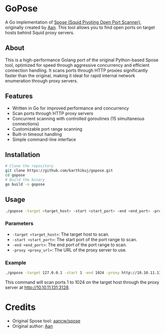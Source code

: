 # GoPose

A Go implementation of [Spose (Squid Pivoting Open Port Scanner)](https://github.com/aancw/spose), originally created by [Aan](https://github.com/aancw). This tool allows you to find open ports on target hosts behind Squid proxy servers.

## About

This is a high-performance Golang port of the original Python-based Spose tool, optimized for speed through aggressive concurrency and efficient connection handling. It scans ports through HTTP proxies significantly faster than the original, making it ideal for rapid internal network enumeration through proxy servers.

## Features

- Written in Go for improved performance and concurrency
- Scan ports through HTTP proxy servers
- Concurrent scanning with controlled goroutines (15 simultaneous connections)
- Customizable port range scanning
- Built-in timeout handling
- Simple command-line interface

## Installation
```bash
# Clone the repository
git clone https://github.com/karthikuj/gopose.git
cd gopose
# Build the binary
go build -o gopose
```

## Usage

```bash
./gopose -target <target_host> -start <start_port> -end <end_port> -proxy <proxy_url>
```

### Parameters

- `-target <target_host>`: The target host to scan.
- `-start <start_port>`: The start port of the port range to scan.
- `-end <end_port>`: The end port of the port range to scan.
- `-proxy <proxy_url>`: The URL of the proxy server to use.

### Example

```bash
./gopose -target 127.0.0.1 -start 1 -end 1024 -proxy http://10.10.11.131:3128
```

This command will scan ports 1 to 1024 on the target host through the proxy server at http://10.10.11.131:3128.

# Credits

- Original Spose tool: [aancw/spose](https://github.com/aancw/spose)
- Original author: [Aan](https://github.com/aancw)
